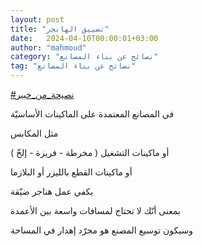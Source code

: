 ```yaml
---
layout: post
title: "تضييق الهانجر"
date:   2024-04-10T00:00:01+03:00
author: "mahmoud"
category: "نصائح عن بناء المصانع"
tag: "نصائح عن بناء المصانع"
---
```



[<u>\#نصيحة\_من\_خبير</u>](https://www.facebook.com/hashtag/%D9%86%D8%B5%D9%8A%D8%AD%D8%A9_%D9%85%D9%86_%D8%AE%D8%A8%D9%8A%D8%B1?__eep__=6&__cft__%5b0%5d=AZVGan3YDd70W0zXia-QlbhwSSwR1JxO47j5_ZdBMxcrz82HNjTW9EyMJ1zGtzU3V25rNs5Z6q1wDTMszBPqvC7vEOmlG9WrCY0xvR50_YOZCxQcKR0G1DPLoiJdVNJ6l92dULlBv07uRmUJaCufIumfjdpfs9CztgqhcWG5WPL_qxc5pCrcbS3W351KjtLe-VI&__tn__=*NK-R)




في المصانع المعتمدة على الماكينات الأساسيّة

مثل المكابس

أو ماكينات التشغيل ( مخرطة - فريزة - إلخّ )

أو ماكينات القطع بالليزر أو البلازما

يكفي عمل هناجر ضيّقة

بمعنى أنّك لا تحتاج لمسافات واسعة بين الأعمدة

وسيكون توسيع المصنع هو مجرّد إهدار في المساحة
